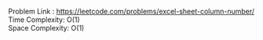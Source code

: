 Problem Link : https://leetcode.com/problems/excel-sheet-column-number/ </br>
Time Complexity: O(1) </br>
Space Complexity: O(1)
